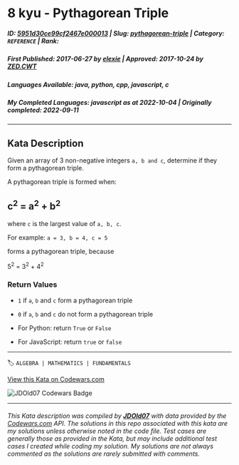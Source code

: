 # 8 kyu - Pythagorean Triple

##### **ID**: [5951d30ce99cf2467e000013](https://www.codewars.com/kata/5951d30ce99cf2467e000013) | **Slug**: [pythagorean-triple](https://www.codewars.com/kata/5951d30ce99cf2467e000013) | **Category**: `REFERENCE` | **Rank**: <span style="color:white">8 kyu</span>

##### **First Published**: 2017-06-27 ***by*** [elexie](https://www.codewars.com/users/elexie) | **Approved**: 2017-10-24 ***by*** [ZED.CWT](https://www.codewars.com/users/ZED.CWT)

##### **Languages Available**: java, python, cpp, javascript, c

##### **My Completed Languages**: javascript ***as at*** 2022-10-04 | **Originally completed**: 2022-09-11

---

## Kata Description


Given an array of 3 non-negative integers ```a, b and c```, determine if they form a pythagorean triple.



A pythagorean triple is formed when:

## c<sup>2</sup> = a<sup>2</sup> + b<sup>2</sup>



where `c` is the largest value of `a, b, c`.





For example: ```a = 3, b = 4, c = 5```

forms a pythagorean triple, because 

5<sup>2</sup> = 3<sup>2</sup> + 4<sup>2</sup>





### Return Values



* `1` if `a`, `b` and `c` form a pythagorean triple

* `0` if `a`, `b` and `c` do not form a pythagorean triple

* For Python: return `True` or `False`

* For JavaScript: return `true` or `false`

---


🏷 `ALGEBRA | MATHEMATICS | FUNDAMENTALS`


[View this Kata on Codewars.com](https://www.codewars.com/kata/5951d30ce99cf2467e000013)

![](https://www.codewars.com/users/jdold07/badges/large "JDOld07 Codewars Badge")

---

###### *This Kata description was compiled by [**JDOld07**](https://tpstech.dev) with data provided by the [Codewars.com](https://www.codewars.com) API.  The solutions in this repo associated with this kata are my solutions unless otherwise noted in the code file.  Test cases are generally those as provided in the Kata, but may include additional test cases I created while coding my solution.  My solutions are not always commented as the solutions are rarely submitted with comments.*
